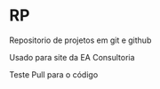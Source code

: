 # RP
Repositorio de projetos em git e github

Usado para site da EA Consultoria

Teste Pull para o código
